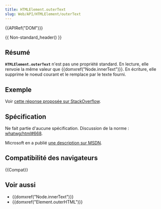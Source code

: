 ```yaml
---
title: HTMLElement.outerText
slug: Web/API/HTMLElement/outerText
---
```


{{APIRef("DOM")}}

{{ Non-standard_header() }}

## Résumé

**`HTMLElement.outerText`** n'est pas une propriété standard. En lecture, elle renvoie la même valeur que {{domxref("Node.innerText")}}. En écriture, elle supprime le noeud courant et le remplace par le texte fourni.

## Exemple

Voir [cette réponse proposée sur StackOverflow](https://stackoverflow.com/questions/18481382/what-is-the-difference-between-innertext-and-outertext/18481435#18481435).

## Spécification

Ne fait partie d'aucune spécification. Discussion de la norme : [whatwg/html#668](https://github.com/whatwg/html/issues/668).

Microsoft en a publié [une description sur MSDN](<https://msdn.microsoft.com/en-us/library/ms534311(v=vs.85).aspx>).

## Compatibilité des navigateurs

{{Compat}}

## Voir aussi

- {{domxref("Node.innerText")}}
- {{domxref("Element.outerHTML")}}
